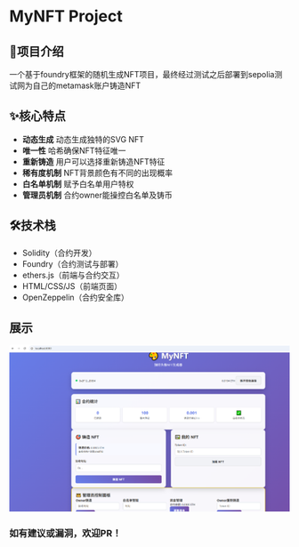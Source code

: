 # MyNFT Project
## 📖项目介绍
一个基于foundry框架的随机生成NFT项目，最终经过测试之后部署到sepolia测试网为自己的metamask账户铸造NFT
## ✨核心特点
- **动态生成** 动态生成独特的SVG NFT
- **唯一性** 哈希确保NFT特征唯一
- **重新铸造** 用户可以选择重新铸造NFT特征
- **稀有度机制** NFT背景颜色有不同的出现概率
- **白名单机制** 赋予白名单用户特权
- **管理员机制** 合约owner能操控白名单及铸币
## 🛠技术栈
- Solidity（合约开发）
- Foundry（合约测试与部署）
- ethers.js（前端与合约交互）
- HTML/CSS/JS（前端页面）
- OpenZeppelin（合约安全库）
## 展示
![前端页面展示](./frontend/images/frontend.png)

### 如有建议或漏洞，欢迎PR！
